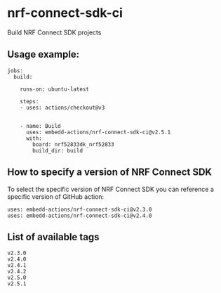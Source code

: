 # nrf-connect-sdk-ci
Build NRF Connect SDK projects

## Usage example:

```
jobs:
  build:

    runs-on: ubuntu-latest

    steps:
    - uses: actions/checkout@v3


    - name: Build
      uses: embedd-actions/nrf-connect-sdk-ci@v2.5.1
      with:
        board: nrf52833dk_nrf52833
        build_dir: build

```

## How to specify a version of NRF Connect SDK

To select the specific version of  NRF Connect SDK you
can reference a specific version of GitHub action:
```
uses: embedd-actions/nrf-connect-sdk-ci@v2.3.0
uses: embedd-actions/nrf-connect-sdk-ci@v2.4.0
```

## List of available tags

```
v2.3.0
v2.4.0
v2.4.1
v2.4.2
v2.5.0
v2.5.1
```

